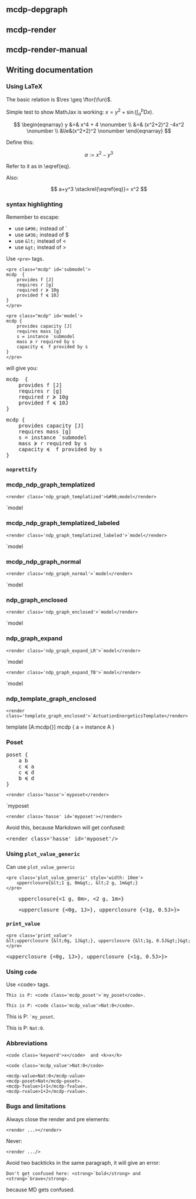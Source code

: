 

<h2 id="sub:mcdp-depgraph"> <program>mcdp-depgraph</program> </h2>

<h2 id="sub:mcdp-render"> <program>mcdp-render</program> </h2>

<h2 id="sub:mcdp-render-manual"> <program>mcdp-render-manual</program> </h2>

## Writing documentation



### Using LaTeX


The basic relation is $\res \geq \ftor(\fun)$.


Simple test to show MathJax is working: $x = y^2 + \sin(\int_a^b D x)$.

$$
\begin{eqnarray}
y &=& x^4 + 4      \nonumber \\
  &=& (x^2+2)^2 -4x^2 \nonumber \\
  &\le&(x^2+2)^2    \nonumber
\end{eqnarray}
$$


Define this:

$$a := x^2-y^3 \tag{eq}\label{eq} $$

Refer to it as in \eqref{eq}.

Also:

$$ a+y^3 \stackrel{\eqref{eq}}= x^2 $$


### syntax highlighting

Remember to escape:

* use `&#96;` instead of &#96;
* use `&#36;` instead of &#36;
* use `&lt;` instead of &lt;
* use `&gt;` instead of &gt;

Use <code>&lt;pre&gt;</code> tags.

~~~
<pre class="mcdp" id='submodel'>
mcdp  {
	provides f [J]
	requires r [g]
	required r ≽ 10g
	provided f ≼ 10J
}
</pre>

<pre class="mcdp" id='model'>
mcdp {
	provides capacity [J]
	requires mass [g]
	s = instance `submodel
	mass ≽ r required by s
	capacity ≼  f provided by s
}
</pre>
~~~

will give you:

<pre class="mcdp" id='submodel'>
mcdp  {
	provides f [J]
	requires r [g]
	required r ≽ 10g
	provided f ≼ 10J
}
</pre>


<pre class="mcdp" id='model'>
mcdp {
	provides capacity [J]
	requires mass [g]
	s = instance &#96;submodel
	mass ≽ r required by s
	capacity ≼  f provided by s
}
</pre>


### `noprettify`

### mcdp_ndp_graph_templatized

~~~
<render class='ndp_graph_templatized'>&#96;model</render>
~~~

<render class='ndp_graph_templatized'>&#96;model</render>

### mcdp_ndp_graph_templatized_labeled

~~~
<render class='ndp_graph_templatized_labeled'>`model</render>
~~~

<render class='ndp_graph_templatized_labeled'>`model</render>


###  mcdp_ndp_graph_normal

~~~
<render class='ndp_graph_normal'>`model</render>
~~~

<render class='ndp_graph_normal'>`model</render>

### ndp_graph_enclosed

~~~
<render class='ndp_graph_enclosed'>`model</render>
~~~

<render class='ndp_graph_enclosed'>`model</render>


### ndp_graph_expand

~~~
<render class='ndp_graph_expand_LR'>`model</render>
~~~

<render class='ndp_graph_expand_LR'>`model</render>

~~~
<render class='ndp_graph_expand_TB'>`model</render>
~~~

<render class='ndp_graph_expand_TB'>`model</render>

###  ndp_template_graph_enclosed

~~~
<render class='template_graph_enclosed'>`ActuationEnergeticsTemplate</render>
~~~

<render class='template_graph_enclosed'>
template [A:mcdp{}]
mcdp {
	a = instance A
}
</render>


### Poset

<pre class="mcdp_poset" id='myposet'>
poset {
	a b
	c ≼ a
	c ≼ d
	b ≼ d
}
</pre>


~~~
<render class='hasse'>`myposet</render>
~~~

<render class='hasse'>`myposet</render>


~~~
<render class='hasse' id='myposet'></render>
~~~

<render class='hasse' id='myposet'></render>


Avoid this, because Markdown will get confused:

<pre>
&lt;render class='hasse' id='myposet'/&gt;
</pre>

### Using `plot_value_generic`

Can use `plot_value_generic`



~~~
<pre class='plot_value_generic' style='width: 10em'>
	upperclosure{&lt;1 g, 0m&gt;, &lt;2 g, 1m&gt;}
</pre>
~~~

<pre class='plot_value_generic'>
	upperclosure{&lt;1 g, 0m&gt;, &lt;2 g, 1m&gt;}
</pre>


<pre class='plot_value_generic'>
	&lt;upperclosure {&lt;0g, 1J&gt;}, upperclosure {&lt;1g, 0.5J&gt;}&gt;
</pre>


### `print_value`

~~~
<pre class='print_value'>
&lt;upperclosure {&lt;0g, 1J&gt;}, upperclosure {&lt;1g, 0.5J&gt;}&gt;
</pre>
~~~

<pre class='print_value'>
&lt;upperclosure {&lt;0g, 1J&gt;}, upperclosure {&lt;1g, 0.5J&gt;}&gt;
</pre>


### Using `code`

Use &lt;code&gt; tags.



~~~
This is P: <code class='mcdp_poset'>`my_poset</code>.

This is P: <code class='mcdp_value'>Nat:0</code>.
~~~

This is P: <code class='mcdp_poset'>`my_poset</code>.

This is P: <code class='mcdp_value'>Nat:0</code>.


### Abbreviations

~~~
<code class='keyword'>x</code>  and <k>x</k>

<code class='mcdp_value'>Nat:0</code>

<mcdp-value>Nat:0</mcdp-value>
<mcdp-poset>Nat</mcdp-poset>.
<mcdp-fvalue>1+1</mcdp-fvalue>.
<mcdp-rvalue>1+2</mcdp-rvalue>.

~~~

### Bugs and limitations


Always close the render and pre elements:

	<render ...></render>

Never:

	<render .../>


Avoid two backticks in the same paragraph, it will give an error:

	Don't get confused here: <strong>`bold</strong> and <strong>`brave</strong>.

because MD gets confused.



<!-- This is not ok: <code class='mcdp_value'>`my_poset: <em>element</em></code>.
 -->
